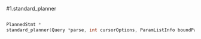 #1.standard_planner

```cpp

PlannedStmt *
standard_planner(Query *parse, int cursorOptions, ParamListInfo boundParams)
```